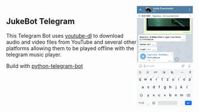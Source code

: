 <img src="preview.jpg" align="right" width="30%">

## JukeBot Telegram

This Telegram Bot uses [youtube-dl](https://youtube-dl.org/) to download audio and video files from YouTube and several other platforms allowing them to be played offline with the telegram music player.

Build with [python-telegram-bot](https://github.com/python-telegram-bot/python-telegram-bot)

